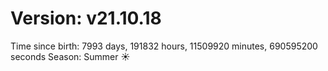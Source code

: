 # Version: v21.10.18
Time since birth: 7993 days, 191832 hours, 11509920 minutes, 690595200 seconds
Season: Summer ☀️
